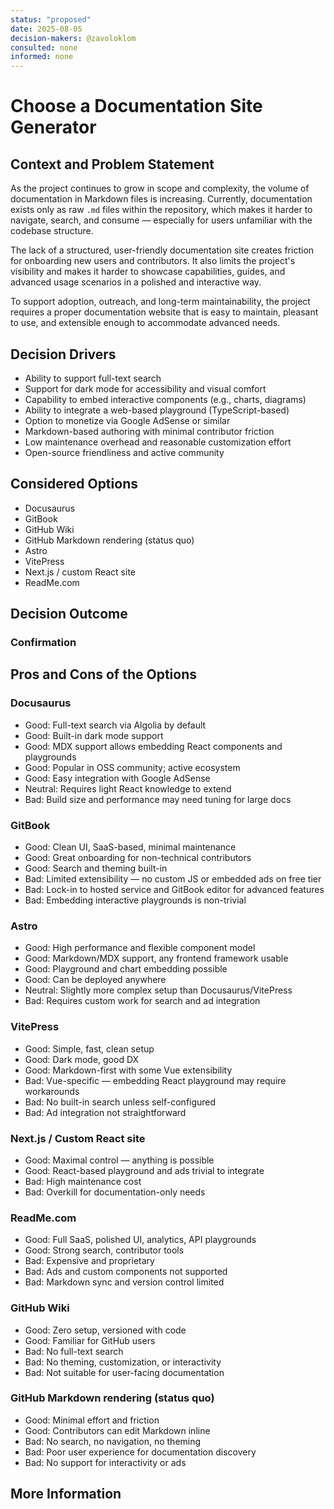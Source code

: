 ```yaml
---
status: "proposed"
date: 2025-08-05
decision-makers: @zavoloklom
consulted: none
informed: none
---
```


# Choose a Documentation Site Generator

## Context and Problem Statement

As the project continues to grow in scope and complexity, the volume of documentation in Markdown files is increasing.
Currently, documentation exists only as raw `.md` files within the repository, which makes it harder to navigate,
search, and consume — especially for users unfamiliar with the codebase structure.

The lack of a structured, user-friendly documentation site creates friction for onboarding new users and contributors.
It also limits the project's visibility and makes it harder to showcase capabilities, guides, and advanced usage
scenarios in a polished and interactive way.

To support adoption, outreach, and long-term maintainability, the project requires a proper documentation website that
is easy to maintain, pleasant to use, and extensible enough to accommodate advanced needs.

## Decision Drivers

- Ability to support full-text search
- Support for dark mode for accessibility and visual comfort
- Capability to embed interactive components (e.g., charts, diagrams)
- Ability to integrate a web-based playground (TypeScript-based)
- Option to monetize via Google AdSense or similar
- Markdown-based authoring with minimal contributor friction
- Low maintenance overhead and reasonable customization effort
- Open-source friendliness and active community

## Considered Options

- Docusaurus
- GitBook
- GitHub Wiki
- GitHub Markdown rendering (status quo)
- Astro
- VitePress
- Next.js / custom React site
- ReadMe.com

## Decision Outcome

<!--
Chosen option: "{title of option 1}", because {justification. e.g., only option, which meets k.o. criterion decision
driver | which resolves force {force} | … | comes out best (see below)}.
-->

### Confirmation

<!--
{Describe how the implementation of/compliance with the ADR can/will be confirmed. Are the design that was decided for
and its implementation in line with the decision made? E.g., a design/code review or a test with a library such as
ArchUnit can help validate this. Not that although we classify this element as optional, it is included in many ADRs.}
-->

## Pros and Cons of the Options

### Docusaurus

- Good: Full-text search via Algolia by default
- Good: Built-in dark mode support
- Good: MDX support allows embedding React components and playgrounds
- Good: Popular in OSS community; active ecosystem
- Good: Easy integration with Google AdSense
- Neutral: Requires light React knowledge to extend
- Bad: Build size and performance may need tuning for large docs

### GitBook

- Good: Clean UI, SaaS-based, minimal maintenance
- Good: Great onboarding for non-technical contributors
- Good: Search and theming built-in
- Bad: Limited extensibility — no custom JS or embedded ads on free tier
- Bad: Lock-in to hosted service and GitBook editor for advanced features
- Bad: Embedding interactive playgrounds is non-trivial

### Astro

- Good: High performance and flexible component model
- Good: Markdown/MDX support, any frontend framework usable
- Good: Playground and chart embedding possible
- Good: Can be deployed anywhere
- Neutral: Slightly more complex setup than Docusaurus/VitePress
- Bad: Requires custom work for search and ad integration

### VitePress

- Good: Simple, fast, clean setup
- Good: Dark mode, good DX
- Good: Markdown-first with some Vue extensibility
- Bad: Vue-specific — embedding React playground may require workarounds
- Bad: No built-in search unless self-configured
- Bad: Ad integration not straightforward

### Next.js / Custom React site

- Good: Maximal control — anything is possible
- Good: React-based playground and ads trivial to integrate
- Bad: High maintenance cost
- Bad: Overkill for documentation-only needs

### ReadMe.com

- Good: Full SaaS, polished UI, analytics, API playgrounds
- Good: Strong search, contributor tools
- Bad: Expensive and proprietary
- Bad: Ads and custom components not supported
- Bad: Markdown sync and version control limited

### GitHub Wiki

- Good: Zero setup, versioned with code
- Good: Familiar for GitHub users
- Bad: No full-text search
- Bad: No theming, customization, or interactivity
- Bad: Not suitable for user-facing documentation

### GitHub Markdown rendering (status quo)

- Good: Minimal effort and friction
- Good: Contributors can edit Markdown inline
- Bad: No search, no navigation, no theming
- Bad: Poor user experience for documentation discovery
- Bad: No support for interactivity or ads

## More Information

<!--
{You might want to provide additional evidence/confidence for the decision outcome here and/or document the team
agreement on the decision and/or define when/how this decision the decision should be realized and if/when it should be
re-visited. Links to other decisions and resources might appear here as well.}
-->
